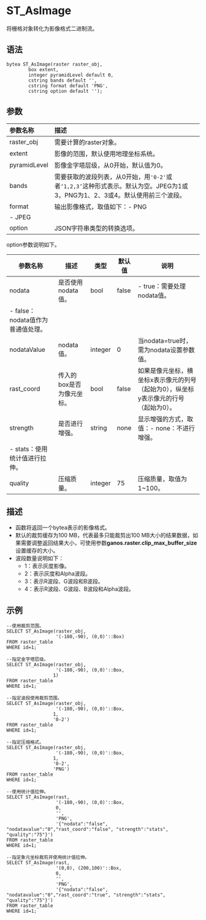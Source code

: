 # ST\_AsImage

将栅格对象转化为影像格式二进制流。

## 语法

```
bytea ST_AsImage(raster raster_obj,
        box extent,
        integer pyramidLevel default 0,
        cstring bands default '',
        cstring format default 'PNG',
        cstring option default '');
```

## 参数

|参数名称|描述|
|:---|:-|
|raster\_obj|需要计算的raster对象。|
|extent|影像的范围，默认使用地理坐标系统。|
|pyramidLevel|影像金字塔层级，从0开始，默认值为0。|
|bands|需要获取的波段列表，从0开始，用`'0-2'`或者`‘1,2,3’`这种形式表示。默认为空。JPEG为1或3，PNG为1、2、3或4。默认使用前三个波段。|
|format|输出影像格式，取值如下：-   PNG
-   JPEG |
|option|JSON字符串类型的转换选项。|

option参数说明如下。

|参数名称|描述|类型|默认值|说明|
|----|--|--|---|--|
|nodata|是否使用nodata值。|bool|false|-   true：需要处理nodata值。
-   false：nodata值作为普通值处理。 |
|nodataValue|nodata值。|integer|0|当nodata=true时，需为nodata设置参数值。|
|rast\_coord|传入的box是否为像元坐标。|bool|false|如果是像元坐标，横坐标x表示像元的列号（起始为0），纵坐标y表示像元的行号（起始为0）。|
|strength|是否进行增强。|string|none|显示增强的方式，取值：-   none：不进行增强。
-   stats：使用统计值进行拉伸。 |
|quality|压缩质量。|integer|75|压缩质量，取值为1~100。|

## 描述

-   函数将返回一个bytea表示的影像格式。
-   默认的裁剪缓存为100 MB，代表最多只能裁剪出100 MB大小的结果数据，如果需要调整返回结果大小，可使用参数**ganos.raster.clip\_max\_buffer\_size**设置缓存的大小。
-   波段数量说明如下：
    -   1：表示灰度影像。
    -   2：表示灰度和Alpha波段。
    -   3：表示R波段、G波段和B波段。
    -   4：表示R波段、G波段、B波段和Alpha波段。

## 示例

```
--使用裁剪范围。
SELECT ST_AsImage(raster_obj, 
                  '(-180,-90), (0,0)'::Box) 
FROM raster_table    
WHERE id=1;

--指定金字塔层级。
SELECT ST_AsImage(raster_obj, 
                  '(-180,-90), (0,0)'::Box,
                 1) 
FROM raster_table    
WHERE id=1;

--指定波段使用裁剪范围。
SELECT ST_AsImage(raster_obj, 
                  '(-180,-90), (0,0)'::Box,
                 1,
                 '0-2') 
FROM raster_table    
WHERE id=1;

--指定压缩格式。
SELECT ST_AsImage(raster_obj, 
                  '(-180,-90), (0,0)'::Box,
                 1,
                 '0-2',
                 'PNG') 
FROM raster_table    
WHERE id=1;

--使用统计值拉伸。
SELECT ST_AsImage(rast, 
                  '(-180,-90), (0,0)'::Box, 
                  0, 
                  '',
                  'PNG', 
                  '{"nodata":"false", "nodatavalue":"0","rast_coord":"false", "strength":"stats", "quality":"75"}')
FROM raster_table    
WHERE id=1;

--指定象元坐标裁剪并使用统计值拉伸。
SELECT ST_AsImage(rast, 
                  '(0,0), (200,100)'::Box, 
                  0, 
                  '',
                  'PNG', 
                  '{"nodata":"false", "nodatavalue":"0","rast_coord":"true", "strength":"stats", "quality":"75"}')
FROM raster_table    
WHERE id=1;
```

